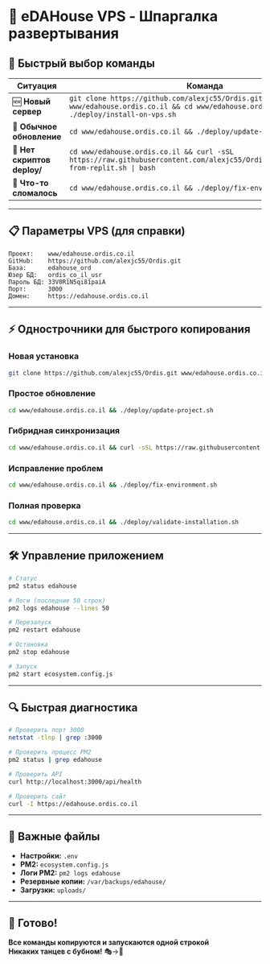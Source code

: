 # 📝 eDAHouse VPS - Шпаргалка развертывания

## 🎯 Быстрый выбор команды

| Ситуация | Команда |
|----------|---------|
| 🆕 **Новый сервер** | `git clone https://github.com/alexjc55/Ordis.git www/edahouse.ordis.co.il && cd www/edahouse.ordis.co.il && ./deploy/install-on-vps.sh` |
| 🔄 **Обычное обновление** | `cd www/edahouse.ordis.co.il && ./deploy/update-project.sh` |
| 🔀 **Нет скриптов deploy/** | `cd www/edahouse.ordis.co.il && curl -sSL https://raw.githubusercontent.com/alexjc55/Ordis/main/deploy/sync-from-replit.sh \| bash` |
| 🚨 **Что-то сломалось** | `cd www/edahouse.ordis.co.il && ./deploy/fix-environment.sh` |

---

## 📋 Параметры VPS (для справки)

```
Проект:    www/edahouse.ordis.co.il
GitHub:    https://github.com/alexjc55/Ordis.git
База:      edahouse_ord
Юзер БД:   ordis_co_il_usr  
Пароль БД: 33V0R1N5qi81paiA
Порт:      3000
Домен:     https://edahouse.ordis.co.il
```

---

## ⚡ Однострочники для быстрого копирования

### Новая установка
```bash
git clone https://github.com/alexjc55/Ordis.git www/edahouse.ordis.co.il && cd www/edahouse.ordis.co.il && ./deploy/install-on-vps.sh
```

### Простое обновление  
```bash
cd www/edahouse.ordis.co.il && ./deploy/update-project.sh
```

### Гибридная синхронизация
```bash
cd www/edahouse.ordis.co.il && curl -sSL https://raw.githubusercontent.com/alexjc55/Ordis/main/deploy/sync-from-replit.sh | bash
```

### Исправление проблем
```bash
cd www/edahouse.ordis.co.il && ./deploy/fix-environment.sh
```

### Полная проверка
```bash
cd www/edahouse.ordis.co.il && ./deploy/validate-installation.sh
```

---

## 🛠️ Управление приложением

```bash
# Статус
pm2 status edahouse

# Логи (последние 50 строк)
pm2 logs edahouse --lines 50

# Перезапуск
pm2 restart edahouse

# Остановка
pm2 stop edahouse

# Запуск
pm2 start ecosystem.config.js
```

---

## 🔍 Быстрая диагностика

```bash
# Проверить порт 3000
netstat -tlnp | grep :3000

# Проверить процесс PM2
pm2 status | grep edahouse

# Проверить API
curl http://localhost:3000/api/health

# Проверить сайт
curl -I https://edahouse.ordis.co.il
```

---

## 📁 Важные файлы

- **Настройки:** `.env` 
- **PM2:** `ecosystem.config.js`
- **Логи PM2:** `pm2 logs edahouse`
- **Резервные копии:** `/var/backups/edahouse/`
- **Загрузки:** `uploads/`

---

## 🎉 Готово!

**Все команды копируются и запускаются одной строкой**  
**Никаких танцев с бубном!** 🎭→🚀